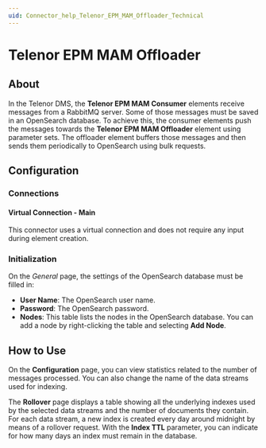 ```yaml
---
uid: Connector_help_Telenor_EPM_MAM_Offloader_Technical
---
```


# Telenor EPM MAM Offloader

## About

In the Telenor DMS, the **Telenor EPM MAM Consumer** elements receive messages from a RabbitMQ server. Some of those messages must be saved in an OpenSearch database. To achieve this, the consumer elements push the messages towards the **Telenor EPM MAM Offloader** element using parameter sets. The offloader element buffers those messages and then sends them periodically to OpenSearch using bulk requests.

## Configuration

### Connections

#### Virtual Connection - Main

This connector uses a virtual connection and does not require any input during element creation.

### Initialization

On the *General* page, the settings of the OpenSearch database must be filled in:

- **User Name**: The OpenSearch user name.
- **Password**: The OpenSearch password.
- **Nodes**: This table lists the nodes in the OpenSearch database. You can add a node by right-clicking the table and selecting **Add Node**.

## How to Use

On the **Configuration** page, you can view statistics related to the number of messages processed. You can also change the name of the data streams used for indexing.

The **Rollover** page displays a table showing all the underlying indexes used by the selected data streams and the number of documents they contain. For each data stream, a new index is created every day around midnight by means of a rollover request. With the **Index TTL** parameter, you can indicate for how many days an index must remain in the database.
